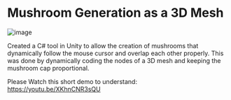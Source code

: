 # Mushroom Generation as a 3D Mesh
![image](https://user-images.githubusercontent.com/53094076/236637020-0bdc46f8-ed74-480e-94db-b74cd11ccf1d.png)


Created a C# tool in Unity to allow the creation of mushrooms that dynamically follow the mouse cursor and overlap each other properly. This was done by dynamically coding the nodes of a 3D mesh and keeping the mushroom cap proportional.


Please Watch this short demo to understand: https://youtu.be/XKhnCNR3sQU

